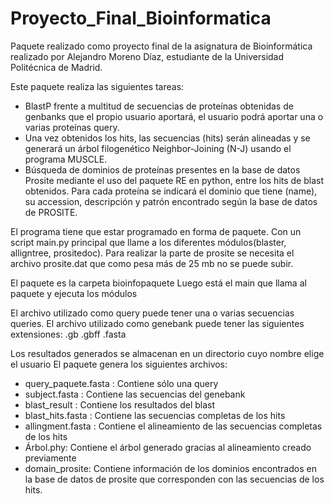 # Proyecto_Final_Bioinformatica
Paquete realizado como proyecto final de la asignatura de Bioinformática realizado por Alejandro Moreno Díaz, estudiante de la Universidad Politécnica de Madrid.

Este paquete realiza las siguientes tareas:
- BlastP frente a multitud de secuencias de proteínas obtenidas de genbanks que el
propio usuario aportará, el usuario podrá aportar una o varias proteínas query.
- Una vez obtenidos los hits, las secuencias (hits) serán alineadas y se generará un
árbol filogenético Neighbor-Joining (N-J) usando el programa MUSCLE.
- Búsqueda de dominios de proteínas presentes en la base de datos Prosite mediante
el uso del paquete RE en python, entre los hits de blast obtenidos. Para cada
proteína se indicará el dominio que tiene (name), su accession, descripción y patrón
encontrado según la base de datos de PROSITE.



El programa tiene que estar programado en forma de paquete. Con un script main.py
principal que llame a los diferentes módulos(blaster, alligntree, prositedoc).
Para realizar la parte de prosite se necesita el archivo prosite.dat que como pesa más de 25 mb no se puede subir.

El paquete es la carpeta bioinfopaquete
Luego está el main que llama al paquete y ejecuta los módulos

El archivo utilizado como query puede tener una o varias secuencias queries.
El archivo utilizado como genebank puede tener las siguientes extensiones: .gb .gbff .fasta

Los resultados generados se almacenan en un directorio cuyo nombre elige el usuario
El paquete genera los siguientes archivos:
  - query_paquete.fasta  : Contiene sólo una query
  - subject.fasta : Contiene las secuencias del genebank
  - blast_result : Contiene los resultados del blast
  - blast_hits.fasta : Contiene las secuencias completas de los hits
  - allingment.fasta : Contiene el alineamiento de las secuencias completas de los hits
  - Árbol.phy: Contiene el árbol generado gracias al alineamiento creado previamente
  - domain_prosite: Contiene información de los dominios encontrados en la base de datos de prosite que corresponden con las secuencias de      los hits.

